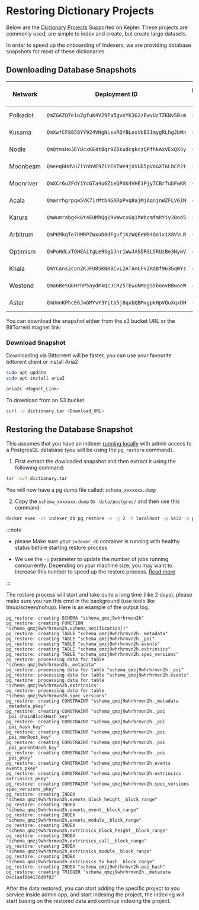 # Restoring Dictionary Projects

Below are the [Dictionary Projects](../../../academy/tutorials_examples/dictionary.md) Supported on Kepler. These projects are commonly used, are simple to index and create, but create large datasets.

In order to speed up the onboarding of Indexers, we are providing database snapshots for most of these dictionaries

## Downloading Database Snapshots

| Network   | Deployment ID                                    | Database Size | S3 Bucket URL                                                                                        | SHA256                                                             |
| --------- | ------------------------------------------------ | ------------- | ---------------------------------------------------------------------------------------------------- | ------------------------------------------------------------------ |
| Polkadot  | `QmZGAZQ7e1oZgfuK4V29Fa5gveYK3G2zEwvUzTZKNvSBsm` | ~220GB        | [S3 URL](https://kepler-dictionary-projects-prod.s3.amazonaws.com/polkadot/polkadot.tar)   | `c1a1f67e2a205dc9fdd90f738686f3ee57052fcc7bc383a054574ab81e17584f` |
| Kusama    | `QmXwfCF8858YY924VHgNLsxRQfBLosVbB31mygRLhgJbWn` | ~260GB        | [S3 URL](https://kepler-dictionary-projects-prod.s3.amazonaws.com/kusama/kusama.tar)       | `65f6fc3dd0410b296f651369690fd866070dbba8781a61454fc00cc11676452c` |
| Nodle     | `QmQtmsHoJEYUcxKE4tBqr9Z8kudcgkczQPfhkAxVExQX5y` | ~15GB         | [S3 URL](https://kepler-dictionary-projects-prod.s3.amazonaws.com/nodle/nodle.tar)         | `71b52ef798f96c86214213e26a1960477d11f0f80916914159fd2feec2ba17fe` |
| Moonbeam  | `QmeeqBHdVu7iYnhVE9ZiYEKTWe4jXVUD5pVoGXT6LbCP2t` | ~123GB        | [S3 URL](https://kepler-dictionary-projects-prod.s3.us-east-1.amazonaws.com/moonbeam/moonbeam.tar)   | `e90b0f7aa31dd720fc6dff4fc9d09a5b9dbb2b52b38a6e082208593c3b835923` |
| Moonriver | `QmXCr6uZFdY1YcGTa4u6ZieQPXK4VHE1Pjy7CBr7ubFwKR` | ~130GB        | [S3 URL](https://kepler-dictionary-projects-prod.s3.amazonaws.com/moonriver/moonriver.tar) | `db22b7565d8fea385a9e69636eb805079bf6708e898296f27673bc2b4d7a476d` |
| Acala     | `Qmarrhgrpqw5VK71rMtb4GARpPvq8ajMjAqnjnWZFLV61N` | ~10G          | [S3 URL](https://kepler-dictionary-projects-prod.s3.amazonaws.com/acala/acala.tar)         | `4f0d8105f45ca856c57fa5f87d102e398e1e99403612c077750cb07bc9839c0d` |
| Karura    | `QmWumrabg4k6t4EUMhQg19xWwcxGq1hWbcmfmRYiy2Bod5` | ~10G          | [S3 URL](https://kepler-dictionary-projects-prod.s3.amazonaws.com/karura/karura.tar)       | `046674efb30cdc7ab61b1e834201ac125548e0fafb5f6b69e321a9ddf7b06ae9` |
| Arbitrum  | `QmPKMkqTe7UMRPZWxuD8dFgufjKzWQEeW84Qo1x1X8VVLR` | ~240G          | [S3 URL](https://kepler-dictionary-projects-prod.s3.amazonaws.com/arbitrum/arbitrum.tar)       | `466bd2af217941c4d69cf7bbb00e258acbf6cc2a551f8d3e19fce22b8db8db2b` |
| Optimism  | `QmPuHdLxTQHEAitgLe9Sg1Jnr1WwJASDRSL5RUzBe3NywV` | ~250G          | [S3 URL](https://kepler-dictionary-projects-prod.s3.amazonaws.com/optimism/optimism.tar)       | `d5bc1ae0739214df6d2effff837e2bdcdc342eb56ca4609aab739787f6d6027a` |
| Khala  | `QmYCAns2cunZKJFU85KNK8CvL2ATAmCFVZRdBf963GqWYs` | ~78G          | [S3 URL](https://kepler-dictionary-projects-prod.s3.amazonaws.com/khala/khala.tar)       | `1b18b40345b7473fb4d8219f1da60381126ec8bbbe064158d2ed5b1b3ad532cd` |
| Westend  | `Qma6BeSQGHrhP5aydmkQcJCR25TEwuNMogS5boovBBwoeW` | ~35G          | [S3 URL](https://kepler-dictionary-projects-prod.s3.amazonaws.com/westend/westend.tar)       | `72c94be8187a1298a81a7039900566a80447996899b047f6b4fe3f3066a89bef` |
| Astar  | `QmUmnKPhcE6JwGMYvY3Yitb5j8qxbQBMxgpkHpVQuXqxDH` | ~65G          | [S3 URL](https://kepler-dictionary-projects-prod.s3.amazonaws.com/astar/astar.tar)       | `db2c8be67d18e7401290d67b3d7f457dc1881ef0505eb22807487d03b5031e81` |

You can download the snapshot either from the s3 bucket URL or the BitTorrent magnet link:

### Download Snapshot

Downloading via Bittorrent will be faster, you can use your favourite bittorent client or install Aria2

```bash
sudo apt update
sudo apt install aria2

aria2c <Magnet_Link>
```

To download from an S3 bucket

```bash
curl -o dictionary.tar <Download_URL>
```

## Restoring the Database Snapshot

This assumes that you have an indexer [running locally](../../../run_publish/run.md) with admin access to a PostgresQL database (you will be using the `pg_restore` command).

1. First extract the dowloaded snapshot and then extract it using the following command:

```bash
tar -xvf dictionary.tar
```

You will now have a pg dump file called: `schema_xxxxxxx.dump`

2. Copy the `schema_xxxxxxx.dump` to `.data/postgres/` and then use this command:

```bash
docker exec -it indexer_db pg_restore -v -j 2 -h localhost -p 5432 -U postgres -d postgres /var/lib/postgresql/data/schema_xxxxxxx.dump > restore.log 2>&1 &
```

:::note

- please Make sure your `indexer_db` container is running with healthy status before starting restore process

- We use the `-j` parameter to update the number of jobs running concurrently. Depending on your machine size, you may want to increase this number to speed up the restore process. [Read more](https://www.postgresql.org/docs/current/app-pgrestore.html)

:::

The restore process will start and take quite a long time (like 2 days), please make sure you run this cmd in the background (use tools like tmux/screen/nohup). Here is an example of the output log.

```
pg_restore: creating SCHEMA "schema_qmzj9whrhrmvn2h"
pg_restore: creating FUNCTION "schema_qmzj9whrhrmvn2h.schema_notification()"
pg_restore: creating TABLE "schema_qmzj9whrhrmvn2h._metadata"
pg_restore: creating TABLE "schema_qmzj9whrhrmvn2h._poi"
pg_restore: creating TABLE "schema_qmzj9whrhrmvn2h.events"
pg_restore: creating TABLE "schema_qmzj9whrhrmvn2h.extrinsics"
pg_restore: creating TABLE "schema_qmzj9whrhrmvn2h.spec_versions"
pg_restore: processing data for table "schema_qmzj9whrhrmvn2h._metadata"
pg_restore: processing data for table "schema_qmzj9whrhrmvn2h._poi"
pg_restore: processing data for table "schema_qmzj9whrhrmvn2h.events"
pg_restore: processing data for table "schema_qmzj9whrhrmvn2h.extrinsics"
pg_restore: processing data for table "schema_qmzj9whrhrmvn2h.spec_versions"
pg_restore: creating CONSTRAINT "schema_qmzj9whrhrmvn2h._metadata _metadata_pkey"
pg_restore: creating CONSTRAINT "schema_qmzj9whrhrmvn2h._poi _poi_chainBlockHash_key"
pg_restore: creating CONSTRAINT "schema_qmzj9whrhrmvn2h._poi _poi_hash_key"
pg_restore: creating CONSTRAINT "schema_qmzj9whrhrmvn2h._poi _poi_mmrRoot_key"
pg_restore: creating CONSTRAINT "schema_qmzj9whrhrmvn2h._poi _poi_parentHash_key"
pg_restore: creating CONSTRAINT "schema_qmzj9whrhrmvn2h._poi _poi_pkey"
pg_restore: creating CONSTRAINT "schema_qmzj9whrhrmvn2h.events events_pkey"
pg_restore: creating CONSTRAINT "schema_qmzj9whrhrmvn2h.extrinsics extrinsics_pkey"
pg_restore: creating CONSTRAINT "schema_qmzj9whrhrmvn2h.spec_versions spec_versions_pkey"
pg_restore: creating INDEX "schema_qmzj9whrhrmvn2h.events_block_height__block_range"
pg_restore: creating INDEX "schema_qmzj9whrhrmvn2h.events_event__block_range"
pg_restore: creating INDEX "schema_qmzj9whrhrmvn2h.events_module__block_range"
pg_restore: creating INDEX "schema_qmzj9whrhrmvn2h.extrinsics_block_height__block_range"
pg_restore: creating INDEX "schema_qmzj9whrhrmvn2h.extrinsics_call__block_range"
pg_restore: creating INDEX "schema_qmzj9whrhrmvn2h.extrinsics_module__block_range"
pg_restore: creating INDEX "schema_qmzj9whrhrmvn2h.extrinsics_tx_hash__block_range"
pg_restore: creating INDEX "schema_qmzj9whrhrmvn2h.poi_hash"
pg_restore: creating TRIGGER "schema_qmzj9whrhrmvn2h._metadata 0xc1aaf8b4176d0f02"
```

After the data restored, you can start adding the specific project to you service inside admin app, and start indexing the project, the indexing will start basing on the restored data and continue indexing the project.
